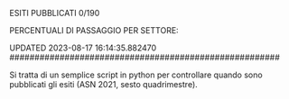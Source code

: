 ESITI PUBBLICATI 0/190 

PERCENTUALI DI PASSAGGIO PER SETTORE:

UPDATED 2023-08-17 16:14:35.882470
###################################################### 

Si tratta di un semplice script in python per controllare quando sono pubblicati gli esiti (ASN 2021, sesto quadrimestre).

